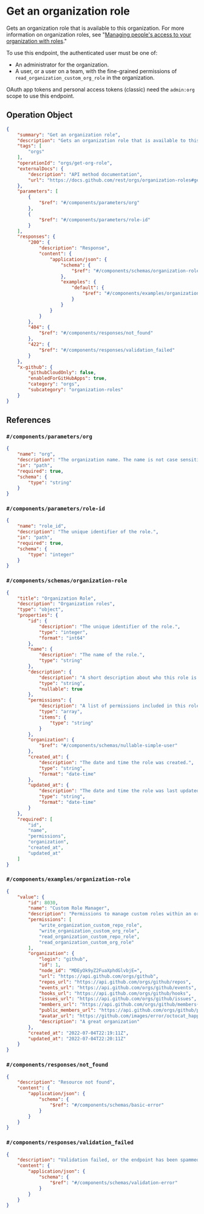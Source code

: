 # Get an organization role

Gets an organization role that is available to this organization. For more information on organization roles, see "[Managing people's access to your organization with roles](https://docs.github.com/organizations/managing-peoples-access-to-your-organization-with-roles/about-custom-organization-roles)."

To use this endpoint, the authenticated user must be one of:

- An administrator for the organization.
- A user, or a user on a team, with the fine-grained permissions of `read_organization_custom_org_role` in the organization.

OAuth app tokens and personal access tokens (classic) need the `admin:org` scope to use this endpoint.

## Operation Object

```json
{
    "summary": "Get an organization role",
    "description": "Gets an organization role that is available to this organization. For more information on organization roles, see \"[Managing people's access to your organization with roles](https://docs.github.com/organizations/managing-peoples-access-to-your-organization-with-roles/about-custom-organization-roles).\"\n\nTo use this endpoint, the authenticated user must be one of:\n\n- An administrator for the organization.\n- A user, or a user on a team, with the fine-grained permissions of `read_organization_custom_org_role` in the organization.\n\nOAuth app tokens and personal access tokens (classic) need the `admin:org` scope to use this endpoint.",
    "tags": [
        "orgs"
    ],
    "operationId": "orgs/get-org-role",
    "externalDocs": {
        "description": "API method documentation",
        "url": "https://docs.github.com/rest/orgs/organization-roles#get-an-organization-role"
    },
    "parameters": [
        {
            "$ref": "#/components/parameters/org"
        },
        {
            "$ref": "#/components/parameters/role-id"
        }
    ],
    "responses": {
        "200": {
            "description": "Response",
            "content": {
                "application/json": {
                    "schema": {
                        "$ref": "#/components/schemas/organization-role"
                    },
                    "examples": {
                        "default": {
                            "$ref": "#/components/examples/organization-role"
                        }
                    }
                }
            }
        },
        "404": {
            "$ref": "#/components/responses/not_found"
        },
        "422": {
            "$ref": "#/components/responses/validation_failed"
        }
    },
    "x-github": {
        "githubCloudOnly": false,
        "enabledForGitHubApps": true,
        "category": "orgs",
        "subcategory": "organization-roles"
    }
}
```

## References

### `#/components/parameters/org`

```json
{
    "name": "org",
    "description": "The organization name. The name is not case sensitive.",
    "in": "path",
    "required": true,
    "schema": {
        "type": "string"
    }
}
```

### `#/components/parameters/role-id`

```json
{
    "name": "role_id",
    "description": "The unique identifier of the role.",
    "in": "path",
    "required": true,
    "schema": {
        "type": "integer"
    }
}
```

### `#/components/schemas/organization-role`

```json
{
    "title": "Organization Role",
    "description": "Organization roles",
    "type": "object",
    "properties": {
        "id": {
            "description": "The unique identifier of the role.",
            "type": "integer",
            "format": "int64"
        },
        "name": {
            "description": "The name of the role.",
            "type": "string"
        },
        "description": {
            "description": "A short description about who this role is for or what permissions it grants.",
            "type": "string",
            "nullable": true
        },
        "permissions": {
            "description": "A list of permissions included in this role.",
            "type": "array",
            "items": {
                "type": "string"
            }
        },
        "organization": {
            "$ref": "#/components/schemas/nullable-simple-user"
        },
        "created_at": {
            "description": "The date and time the role was created.",
            "type": "string",
            "format": "date-time"
        },
        "updated_at": {
            "description": "The date and time the role was last updated.",
            "type": "string",
            "format": "date-time"
        }
    },
    "required": [
        "id",
        "name",
        "permissions",
        "organization",
        "created_at",
        "updated_at"
    ]
}
```

### `#/components/examples/organization-role`

```json
{
    "value": {
        "id": 8030,
        "name": "Custom Role Manager",
        "description": "Permissions to manage custom roles within an org",
        "permissions": [
            "write_organization_custom_repo_role",
            "write_organization_custom_org_role",
            "read_organization_custom_repo_role",
            "read_organization_custom_org_role"
        ],
        "organization": {
            "login": "github",
            "id": 1,
            "node_id": "MDEyOk9yZ2FuaXphdGlvbjE=",
            "url": "https://api.github.com/orgs/github",
            "repos_url": "https://api.github.com/orgs/github/repos",
            "events_url": "https://api.github.com/orgs/github/events",
            "hooks_url": "https://api.github.com/orgs/github/hooks",
            "issues_url": "https://api.github.com/orgs/github/issues",
            "members_url": "https://api.github.com/orgs/github/members{/member}",
            "public_members_url": "https://api.github.com/orgs/github/public_members{/member}",
            "avatar_url": "https://github.com/images/error/octocat_happy.gif",
            "description": "A great organization"
        },
        "created_at": "2022-07-04T22:19:11Z",
        "updated_at": "2022-07-04T22:20:11Z"
    }
}
```

### `#/components/responses/not_found`

```json
{
    "description": "Resource not found",
    "content": {
        "application/json": {
            "schema": {
                "$ref": "#/components/schemas/basic-error"
            }
        }
    }
}
```

### `#/components/responses/validation_failed`

```json
{
    "description": "Validation failed, or the endpoint has been spammed.",
    "content": {
        "application/json": {
            "schema": {
                "$ref": "#/components/schemas/validation-error"
            }
        }
    }
}
```